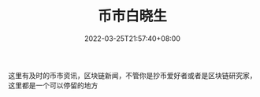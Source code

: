 ﻿---
weight: 
title: "币市白晓生"
description: "这里有及时的币市资讯，区块链新闻，不管你是抄币爱好者或者是区块链研究家，这里都是一个可以停留的地方"
date: 2022-03-25T21:57:40+08:00
lastmod: 2022-03-25T16:45:40+08:00
draft: false
authors: ["Metabd"]
featuredImage: "bishibaixiaosheng.jpg"
link: ""
tags: ["微信公众号","币市白晓生"]
categories: ["navigation"]
navigation: ["微信公众号"]
lightgallery: true
toc: true
pinned: false
recommend: false
recommend1: false
---
这里有及时的币市资讯，区块链新闻，不管你是抄币爱好者或者是区块链研究家，这里都是一个可以停留的地方
